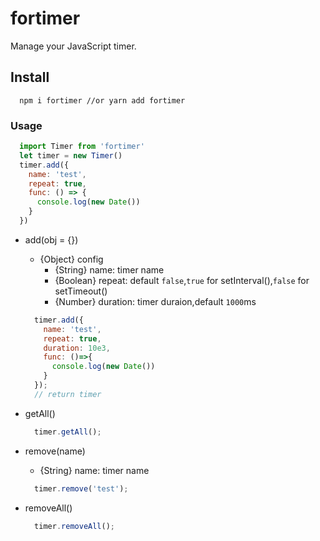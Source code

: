 # fortimer

Manage your JavaScript timer.

## Install

``` node
  npm i fortimer //or yarn add fortimer
```

### Usage

``` js
  import Timer from 'fortimer'
  let timer = new Timer()
  timer.add({
    name: 'test',
    repeat: true,
    func: () => {
      console.log(new Date())
    }
  })
```

* add(obj = {})
  * {Object} config
    * {String} name: timer name
    * {Boolean} repeat: default `false`,`true` for setInterval(),`false` for setTimeout()
    * {Number} duration: timer duraion,default `1000`ms

  ``` js
    timer.add({
      name: 'test',
      repeat: true,
      duration: 10e3,
      func: ()=>{
        console.log(new Date())
      }
    });
    // return timer
  ```
* getAll()
  ``` js
    timer.getAll();
  ```
* remove(name)
  * {String} name: timer name

  ``` js
    timer.remove('test');
  ```
* removeAll()
  ``` js
    timer.removeAll();
  ```